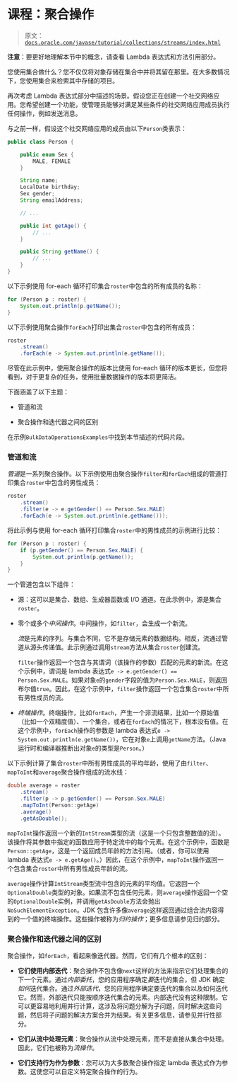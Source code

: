 # 课程：聚合操作

> 原文：[`docs.oracle.com/javase/tutorial/collections/streams/index.html`](https://docs.oracle.com/javase/tutorial/collections/streams/index.html)

**注意**：要更好地理解本节中的概念，请查看 Lambda 表达式和方法引用部分。

您使用集合做什么？您不仅仅将对象存储在集合中并将其留在那里。在大多数情况下，您使用集合来检索其中存储的项目。

再次考虑 Lambda 表达式部分中描述的场景。假设您正在创建一个社交网络应用。您希望创建一个功能，使管理员能够对满足某些条件的社交网络应用成员执行任何操作，例如发送消息。

与之前一样，假设这个社交网络应用的成员由以下`Person`类表示：

```java
public class Person {

    public enum Sex {
        MALE, FEMALE
    }

    String name;
    LocalDate birthday;
    Sex gender;
    String emailAddress;

    // ...

    public int getAge() {
        // ...
    }

    public String getName() {
        // ...
    }
}
```

以下示例使用 for-each 循环打印集合`roster`中包含的所有成员的名称：

```java
for (Person p : roster) {
    System.out.println(p.getName());
}
```

以下示例使用聚合操作`forEach`打印出集合`roster`中包含的所有成员：

```java
roster
    .stream()
    .forEach(e -> System.out.println(e.getName());
```

尽管在此示例中，使用聚合操作的版本比使用 for-each 循环的版本更长，但您将看到，对于更复杂的任务，使用批量数据操作的版本将更简洁。

下面涵盖了以下主题：

+   管道和流

+   聚合操作和迭代器之间的区别

在示例`BulkDataOperationsExamples`中找到本节描述的代码片段。

### 管道和流

*管道*是一系列聚合操作。以下示例使用由聚合操作`filter`和`forEach`组成的管道打印集合`roster`中包含的男性成员：

```java
roster
    .stream()
    .filter(e -> e.getGender() == Person.Sex.MALE)
    .forEach(e -> System.out.println(e.getName()));
```

将此示例与使用 for-each 循环打印集合`roster`中的男性成员的示例进行比较：

```java
for (Person p : roster) {
    if (p.getGender() == Person.Sex.MALE) {
        System.out.println(p.getName());
    }
}
```

一个管道包含以下组件：

+   源：这可以是集合、数组、生成器函数或 I/O 通道。在此示例中，源是集合`roster`。

+   零个或多个*中间操作*。中间操作，如`filter`，会生成一个新流。

    *流*是元素的序列。与集合不同，它不是存储元素的数据结构。相反，流通过管道从源头传递值。此示例通过调用`stream`方法从集合`roster`创建流。

    `filter`操作返回一个包含与其谓词（该操作的参数）匹配的元素的新流。在这个示例中，谓词是 lambda 表达式`e -> e.getGender() == Person.Sex.MALE`。如果对象`e`的`gender`字段的值为`Person.Sex.MALE`，则返回布尔值`true`。因此，在这个示例中，`filter`操作返回一个包含集合`roster`中所有男性成员的流。

+   *终端操作*。终端操作，比如`forEach`，产生一个非流结果，比如一个原始值（比如一个双精度值）、一个集合，或者在`forEach`的情况下，根本没有值。在这个示例中，`forEach`操作的参数是 lambda 表达式`e -> System.out.println(e.getName())`，它在对象`e`上调用`getName`方法。（Java 运行时和编译器推断出对象`e`的类型是`Person`。）

以下示例计算了集合`roster`中所有男性成员的平均年龄，使用了由`filter`、`mapToInt`和`average`聚合操作组成的流水线：

```java
double average = roster
    .stream()
    .filter(p -> p.getGender() == Person.Sex.MALE)
    .mapToInt(Person::getAge)
    .average()
    .getAsDouble();
```

`mapToInt`操作返回一个新的`IntStream`类型的流（这是一个只包含整数值的流）。该操作将其参数中指定的函数应用于特定流中的每个元素。在这个示例中，函数是`Person::getAge`，这是一个返回成员年龄的方法引用。（或者，你可以使用 lambda 表达式`e -> e.getAge()`。）因此，在这个示例中，`mapToInt`操作返回一个包含集合`roster`中所有男性成员年龄的流。

`average`操作计算`IntStream`类型流中包含的元素的平均值。它返回一个`OptionalDouble`类型的对象。如果流不包含任何元素，则`average`操作返回一个空的`OptionalDouble`实例，并调用`getAsDouble`方法会抛出`NoSuchElementException`。JDK 包含许多像`average`这样返回通过组合流内容得到的一个值的终端操作。这些操作被称为*归约操作*；更多信息请参见归约部分。

### 聚合操作和迭代器之间的区别

聚合操作，如`forEach`，看起来像迭代器。然而，它们有几个根本的区别：

+   **它们使用内部迭代**：聚合操作不包含像`next`这样的方法来指示它们处理集合的下一个元素。通过*内部委托*，您的应用程序确定*要*迭代的集合，但 JDK 确定*如何*迭代集合。通过*外部迭代*，您的应用程序确定要迭代的集合以及如何迭代它。然而，外部迭代只能按顺序迭代集合的元素。内部迭代没有这种限制。它可以更容易地利用并行计算，这涉及将问题分解为子问题，同时解决这些问题，然后将子问题的解决方案合并为结果。有关更多信息，请参见并行性部分。

+   **它们从流中处理元素**：聚合操作从流中处理元素，而不是直接从集合中处理。因此，它们也被称为*流操作*。

+   **它们支持行为作为参数**：您可以为大多数聚合操作指定 lambda 表达式作为参数。这使您可以自定义特定聚合操作的行为。
